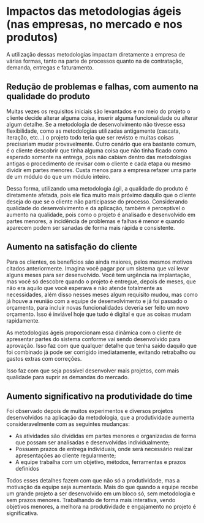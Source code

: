 # Impactos das metodologias ágeis (nas empresas, no mercado e nos produtos)

A utilização dessas metodologias impactam diretamente a empresa de várias formas, tanto na parte de processos quanto na de contratação, demanda, entregas e faturamento.

## Redução de problemas e falhas, com aumento na qualidade do produto

Muitas vezes os requisitos iniciais são levantados e no meio do projeto o cliente decide alterar alguma coisa, inserir alguma funcionalidade ou alterar algum detalhe. Se a metodologia de desenvolvimento não tivesse essa flexibilidade, como as metodologias utilizadas antigamente (cascata, iteração, etc...) o projeto todo teria que ser revisto e muitas coisas precisariam mudar provavelmente. Outro cenário que era bastante comum, é o cliente descobrir que tinha alguma coisa que não tinha ficado como esperado somente na entrega, pois não cabiam dentro das metodologias antigas o procedimento de revisar com o cliente e cada etapa ou mesmo dividir em partes menores. Custa menos para a empresa refazer uma parte de um módulo do que um módulo inteiro.

Dessa forma, utilizando uma metodologia ágil, a qualidade do produto é diretamente afetada, pois ele fica muito mais próximo daquilo que o cliente deseja do que se o cliente não participasse do processo. Considerando qualidade do desenvolvimento e da aplicação, também é perceptível o aumento na qualidade, pois como o projeto é analisado e desenvolvido em partes menores, a incidência de problemas e falhas é menor e quando aparecem podem ser sanadas de forma mais rápida e consistente.

## Aumento na satisfação do cliente

Para os clientes, os benefícios são ainda maiores, pelos mesmos motivos citados anteriormente. Imagina você pagar por um sistema que vai levar alguns meses para ser desenvolvido. Você tem urgência na implantação, mas você só descobre quando o projeto é entregue, depois de meses, que não era aquilo que você esperava e não atende totalmente as necessidades, além disso nesses meses algum requisito mudou, mas como já houve a reunião com a equipe de desenvolvimento e já foi passado o orçamento, para incluir novas funcionalidades deveria ser feito um novo orçamento. Isso é inviável hoje que tudo é digital e que as coisas mudam rapidamente.

As metodologias ágeis proporcionam essa dinâmica com o cliente de apresentar partes do sistema conforme vai sendo desenvolvido para aprovação. Isso faz com que qualquer detalhe que tenha saído daquilo que foi combinado já pode ser corrigido imediatamente, evitando retrabalho ou gastos extras com correções.

Isso faz com que seja possível desenvolver mais projetos, com mais qualidade para suprir as demandas do mercado.

## Aumento significativo na produtividade do time

Foi observado depois de muitos experimentos e diversos projetos desenvolvidos na aplicação da metodologia, que a produtividade aumenta consideravelmente com as seguintes mudanças:

- As atividades são divididas em partes menores e organizadas de forma que possam ser analisadas e desenvolvidas individualmente;
- Possuem prazos de entrega individuais, onde será necessário realizar apresentações ao cliente regularmente;
- A equipe trabalha com um objetivo, métodos, ferramentas e prazos definidos

Todos esses detalhes fazem com que não só a produtividade, mas a motivação da equipe seja aumentada. Mais do que quando a equipe recebe um grande projeto a ser desenvolvido em um bloco só, sem metodologia e sem prazos menores. Trabalhando de forma mais interativa, vendo objetivos menores, a melhora na produtividade e engajamento no projeto é significativa.
